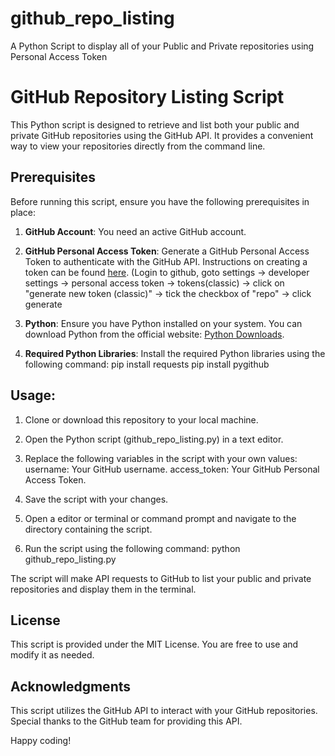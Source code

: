 # github_repo_listing
A Python Script to display all of your Public and Private repositories using Personal Access Token 

# GitHub Repository Listing Script
This Python script is designed to retrieve and list both your public and private GitHub repositories using the GitHub API. It provides a convenient way to view your repositories directly from the command line.

## Prerequisites
Before running this script, ensure you have the following prerequisites in place:

1. **GitHub Account**: You need an active GitHub account.

2. **GitHub Personal Access Token**: Generate a GitHub Personal Access Token to authenticate with the GitHub API. Instructions on creating a token can be found [here](https://docs.github.com/en/authentication/keeping-your-account-and-data-secure/creating-a-personal-access-token). (Login to github, goto settings -> developer settings -> personal access token -> tokens(classic) -> click on "generate new token (classic)" -> tick the checkbox of "repo" -> click generate

3. **Python**: Ensure you have Python installed on your system. You can download Python from the official website: [Python Downloads](https://www.python.org/downloads/).

4. **Required Python Libraries**: Install the required Python libraries using the following command:
   pip install requests
   pip install pygithub

## Usage:
1. Clone or download this repository to your local machine.

2. Open the Python script (github_repo_listing.py) in a text editor.

3. Replace the following variables in the script with your own values:
   username: Your GitHub username.
   access_token: Your GitHub Personal Access Token.

4. Save the script with your changes.

5. Open a editor or terminal or command prompt and navigate to the directory containing the script.

6. Run the script using the following command:
   python github_repo_listing.py

The script will make API requests to GitHub to list your public and private repositories and display them in the terminal.

## License
This script is provided under the MIT License. You are free to use and modify it as needed.

## Acknowledgments
This script utilizes the GitHub API to interact with your GitHub repositories. Special thanks to the GitHub team for providing this API.

Happy coding!
